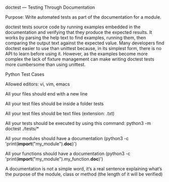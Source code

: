 doctest — Testing Through Documentation

Purpose:	Write automated tests as part of the documentation for a module.

doctest tests source code by running examples embedded in the documentation and verifying that they produce the expected results. It works by parsing the help text to find examples, running them, then comparing the output text against the expected value. Many developers find doctest easier to use than unittest because, in its simplest form, there is no API to learn before using it. However, as the examples become more complex the lack of fixture management can make writing doctest tests more cumbersome than using unittest.

Python Test Cases

Allowed editors: vi, vim, emacs

All your files should end with a new line

All your test files should be inside a folder tests

All your test files should be text files (extension: .txt)

All your tests should be executed by using this command: python3 -m doctest ./tests/*

All your modules should have a documentation (python3 -c 'print(__import__("my_module").__doc__)')

All your functions should have a documentation (python3 -c 'print(__import__("my_module").my_function.__doc__)')

A documentation is not a simple word, it’s a real sentence explaining what’s the purpose of the module, class or method (the length of it will be verified)
